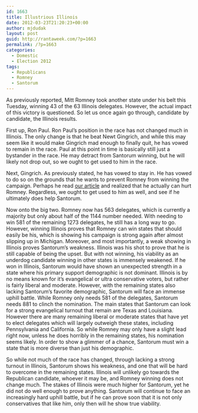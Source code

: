 ```yaml
---
id: 1663
title: Illustrious Illinois
date: 2012-03-23T21:20:23+00:00
author: mjdudak
layout: post
guid: http://rantaweek.com/?p=1663
permalink: /?p=1663
categories:
  - Domestic
  - Election 2012
tags:
  - Republicans
  - Romney
  - Santorum
---
```

As previously reported, Mitt Romney took another state under his belt this Tuesday, winning 43 of the 63 Illinois delegates. However, the actual impact of this victory is questioned. So let us once again go through, candidate by candidate, the Illinois results.

First up, Ron Paul. Ron Paul&#8217;s position in the race has not changed much in Illinois. The only change is that he beat Newt Gingrich, and while this may seem like it would make Gingrich mad enough to finally quit, he has vowed to remain in the race. Paul at this point in time is basically still just a bystander in the race. He may detract from Santorum winning, but he will likely not drop out, so we ought to get used to him in the race.

Next, Gingrich. As previously stated, he has vowed to stay in. He has vowed to do so on the grounds that he wants to prevent Romney from winning the campaign. Perhaps he read [our article](http://rantaweek.com/why-gingrich-is-helping-santorum/ "Why Gingrich Is Helping Santorum – March 12, 2012") and realized that he actually can hurt Romney. Regardless, we ought to get used to him as well, and see if he ultimately does help Santorum.

Now onto the big two. Romney now has 563 delegates, which is currently a majority but only about half of the 1144 number needed. With needing to win 581 of the remaining 1273 delegates, he still has a long way to go. However, winning Illinois proves that Romney can win states that should easily be his, which is showing his campaign is strong again after almost slipping up in Michigan. Moreover, and most importantly, a weak showing in Illinois proves Santorum&#8217;s weakness. Illinois was his shot to prove that he is still capable of being the upset. But with not winning, his viability as an underdog candidate winning in other states is immensely weakened. If he won in Illinois, Santorum would have shown an unexpected strength in a state where his primary support demographic is not dominant. Illinois is by no means known for it&#8217;s evangelical or ultra conservative voters, but rather is fairly liberal and moderate. However, with the remaining states also lacking Santorum&#8217;s favorite demographic, Santorum will face an immense uphill battle. While Romney only needs 581 of the delegates, Santorum needs 881 to clinch the nomination. The main states that Santorum can look for a strong evangelical turnout that remain are Texas and Louisiana. However there are many remaining liberal or moderate states that have yet to elect delegates which will largely outweigh these states, including Pennsylvania and California. So while Romney may only have a slight lead right now, unless he does horribly in the remaining states, his nomination seems likely. In order to show a glimmer of a chance, Santorum must win a state that is more diverse than just his demographic.

So while not much of the race has changed, through lacking a strong turnout in Illinois, Santorum shows his weakness, and one that will be hard to overcome in the remaining states. Illinois will unlikely go towards the Republican candidate, whoever it may be, and Romney winning does not change much. The stakes of Illinois were much higher for Santorum, yet he did not do well enough to prove anything. Santorum will continue to face an increasingly hard uphill battle, but if he can prove soon that it is not only conservatives that like him, only then will he show true viability.